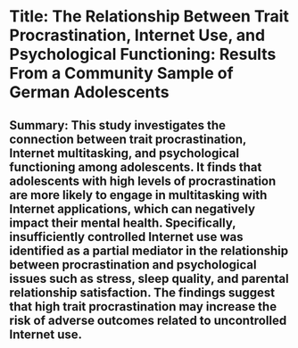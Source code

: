 # Title: The Relationship Between Trait Procrastination, Internet Use, and Psychological Functioning: Results From a Community Sample of German Adolescents

## Summary: This study investigates the connection between trait procrastination, Internet multitasking, and psychological functioning among adolescents. It finds that adolescents with high levels of procrastination are more likely to engage in multitasking with Internet applications, which can negatively impact their mental health. Specifically, insufficiently controlled Internet use was identified as a partial mediator in the relationship between procrastination and psychological issues such as stress, sleep quality, and parental relationship satisfaction. The findings suggest that high trait procrastination may increase the risk of adverse outcomes related to uncontrolled Internet use.